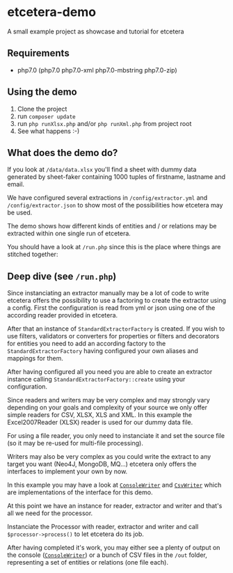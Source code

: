 # etcetera-demo
A small example project as showcase and tutorial for etcetera

## Requirements
 - php7.0 (php7.0 php7.0-xml php7.0-mbstring  php7.0-zip)
 
## Using the demo
1. Clone the project
1. run ```composer update```
1. run ```php runXlsx.php``` and/or ```php runXml.php``` from project root
1. See what happens :-)

## What does the demo do?
If you look at ```/data/data.xlsx``` you'll find a sheet with dummy data 
generated by sheet-faker containing 1000 tuples of firstname, lastname and email.

We have configured several extractions in ```/config/extractor.yml``` and 
```/config/extractor.json``` to show most of the possibilities how etcetera may be used.

The demo shows how different kinds of entities and / or relations may be 
extracted within one single run of etcetera.

You should have a look at ```/run.php``` since this is the place where things are stitched together:
 
## Deep dive (see ```/run.php```)
Since instanciating an extractor manually may be a lot of code to write 
etcetera offers the possibility to use a factoring to create the extractor 
using a config. First the configuration is read from yml or json using one 
of the according reader provided in etcetera.
 
After that an instance of ```StandardExtractorFactory``` is created. 
If you wish to use filters, validators or converters for properties or 
filters and decorators for entities you need to add an according factory 
to the ```StandardExtractorFactory``` having configured your own aliases 
and mappings for them.

After having configured all you need you are able to create an extractor 
instance calling ```StandardExtractorFactory::create``` using your configuration.

Since readers and writers may be very complex and may strongly vary 
depending on your goals and complexity of your source we only offer simple 
readers for CSV, XLSX, XLS and XML. In this example the Excel2007Reader (XLSX) 
reader is used for our dummy data file.

For using a file reader, you only need to instanciate it and set the source 
file (so it may be re-used for multi-file processing).

Writers may also be very complex as you could write the extract to any target 
you want (Neo4J, MongoDB, MQ...) etcetera only offers the interfaces to 
implement your own by now.

In this example you may have a look at [```ConsoleWriter```](src/bitExpert/EtceteraDemo/Writer/ConsoleWriter.php)
and [```CsvWriter```](src/bitExpert/EtceteraDemo/Writer/CsvWriter.php) 
which are implementations of the interface for this demo.

At this point we have an instance for reader, extractor and writer and 
that's all we need for the processor.

Instanciate the Processor with reader, extractor and writer and call
```$processor->process()``` to let etcetera do its job.

After having completed it's work, you may either see a plenty of output
on the console ([```ConsoleWriter```](src/bitExpert/EtceteraDemo/Writer/ConsoleWriter.php)) or a bunch of CSV files in the 
```/out``` folder, representing a set of entities or relations (one file each).
